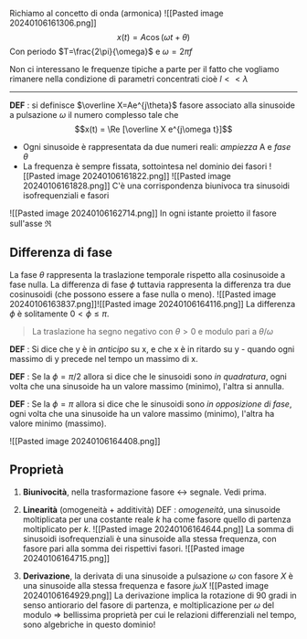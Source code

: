 Richiamo al concetto di onda (armonica)
![[Pasted image 20240106161306.png]]
$$x(t)=A \cos (\omega t + \theta)$$
Con periodo $T=\frac{2\pi}{\omega}$ e $\omega = 2\pi f$ 

Non ci interessano le frequenze tipiche a parte per il fatto che vogliamo rimanere nella condizione di parametri concentrati cioè $l<<\lambda$

---

**DEF** : 
 si definisce $\overline X=Ae^{j\theta}$ fasore associato alla sinusoide a pulsazione $\omega$ il numero complesso tale che$$x(t) = \Re [\overline X e^{j\omega t}]$$
  - Ogni sinusoide è rappresentata da due numeri reali: *ampiezza* A e *fase* $\theta$
  - La frequenza è sempre fissata, sottointesa nel dominio dei fasori
  ![[Pasted image 20240106161822.png]]
  ![[Pasted image 20240106161828.png]]
C'è una corrispondenza biunivoca tra sinusoidi isofrequenziali e fasori

![[Pasted image 20240106162714.png]]
In ogni istante proietto il fasore sull'asse $\Re$ 

## Differenza di fase
La fase $\theta$ rappresenta la traslazione temporale rispetto alla cosinusoide a fase nulla. La differenza di fase $\phi$ tuttavia rappresenta la differenza tra due cosinusoidi (che possono essere a fase nulla o meno).
![[Pasted image 20240106163837.png]]![[Pasted image 20240106164116.png]]
La differenza $\phi$ è solitamente $0<\phi\le\pi$.
>La traslazione ha segno negativo con $\theta >0$ e modulo pari a $\theta/\omega$


**DEF** :
 Si dice che y è in *anticipo* su x, e che x è in ritardo su y - quando ogni massimo di y precede nel tempo un massimo di x.

**DEF** :
 Se la $\phi=\pi/2$ allora si dice che le sinusoidi sono *in quadratura*, ogni volta che una sinusoide ha un valore massimo (minimo), l'altra si annulla.

**DEF** :
  Se la $\phi=\pi$ allora si dice che le sinusoidi sono *in opposizione di fase*, ogni volta che una sinusoide ha un valore massimo (minimo), l'altra ha valore minimo (massimo).

![[Pasted image 20240106164408.png]]



## Proprietà

1. **Biunivocità**, nella trasformazione fasore $\leftrightarrow$ segnale. Vedi prima.

2. **Linearità** (omogeneità + additività)
	DEF : *omogeneità*, una sinusoide moltiplicata per una costante reale $k$ ha come fasore quello di partenza moltiplicato per $k$.
![[Pasted image 20240106164644.png]]
	La somma di sinusoidi isofrequenziali è una sinusoide alla stessa frequenza, con fasore pari alla somma dei rispettivi fasori.
![[Pasted image 20240106164715.png]]

3. **Derivazione**, la derivata di una sinusoide a pulsazione $\omega$ con fasore $X$ è una sinusoide alla stessa frequenza e fasore $j\omega X$ 
![[Pasted image 20240106164929.png]]
	La derivazione implica la rotazione di 90 gradi in senso antiorario del fasore di partenza, e moltiplicazione per $\omega$ del modulo
	$\Rightarrow$ bellissima proprietà per cui le relazioni differenziali nel tempo, sono algebriche in questo dominio!